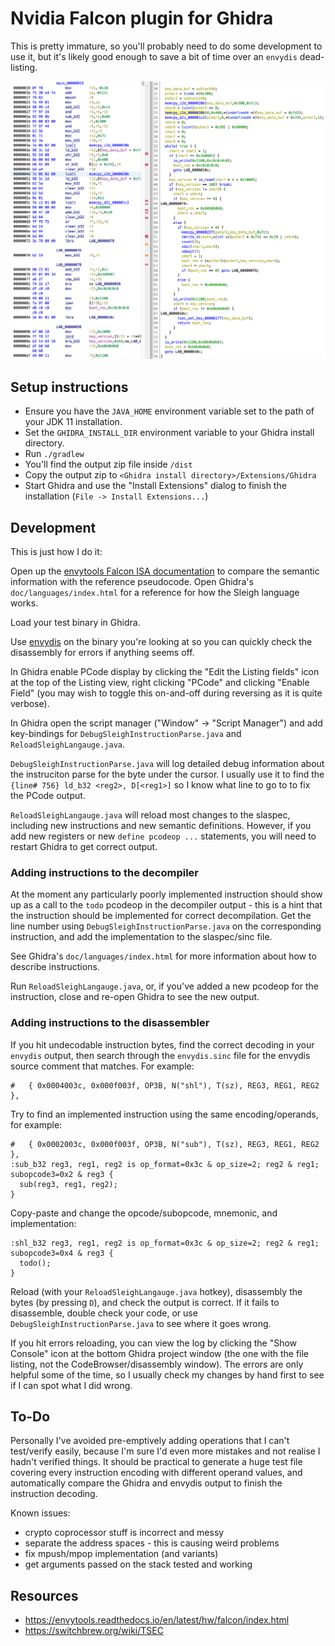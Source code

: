 # Nvidia Falcon plugin for Ghidra

This is pretty immature, so you'll probably need to do some development to use it, but it's likely good enough to save a bit of time over an `envydis` dead-listing.

![Screenshot](/images/screenshot1.png)

## Setup instructions

- Ensure you have the ``JAVA_HOME`` environment variable set to the path of your JDK 11 installation.
- Set the ``GHIDRA_INSTALL_DIR`` environment variable to your Ghidra install directory.
- Run ``./gradlew``
- You'll find the output zip file inside ``/dist``
- Copy the output zip to ``<Ghidra install directory>/Extensions/Ghidra``
- Start Ghidra and use the "Install Extensions" dialog to finish the installation (``File -> Install Extensions...``)

## Development

This is just how I do it:

Open up the [envytools Falcon ISA documentation](https://envytools.readthedocs.io/en/latest/hw/falcon/isa.html) to compare the semantic information with the reference pseudocode. Open Ghidra's `doc/languages/index.html` for a reference for how the Sleigh language works.

Load your test binary in Ghidra.

Use [envydis](https://github.com/envytools/envytools) on the binary you're looking at so you can quickly check the disassembly for errors if anything seems off.

In Ghidra enable PCode display by clicking the "Edit the Listing fields" icon at the top of the Listing view, right clicking "PCode" and clicking "Enable Field" (you may wish to toggle this on-and-off during reversing as it is quite verbose).

In Ghidra open the script manager ("Window" -> "Script Manager") and add key-bindings for `DebugSleighInstructionParse.java` and `ReloadSleighLangauge.java`.

`DebugSleighInstructionParse.java` will log detailed debug information about the instruciton parse for the byte under the cursor. I usually use it to find the `{line# 756} ld_b32 <reg2>, D[<reg1>]` so I know what line to go to to fix the PCode output.

`ReloadSleighLangauge.java` will reload most changes to the slaspec, including new instructions and new semantic definitions. However, if you add new registers or new `define pcodeop ...` statements, you will need to restart Ghidra to get correct output.

### Adding instructions to the decompiler

At the moment any particularly poorly implemented instruction should show up as a call to the `todo` pcodeop in the decompiler output - this is a hint that the instruction should be implemented for correct decompilation. Get the line number using `DebugSleighInstructionParse.java` on the corresponding instruction, and add the implementation to the slaspec/sinc file.

See Ghidra's `doc/languages/index.html` for more information about how to describe instructions.

Run `ReloadSleighLangauge.java`, or, if you've added a new pcodeop for the instruction, close and re-open Ghidra to see the new output.


### Adding instructions to the disassembler

If you hit undecodable instruction bytes, find the correct decoding in your `envydis` output, then search through the `envydis.sinc` file for the envydis source comment that matches. For example:

```
#	{ 0x0004003c, 0x000f003f, OP3B, N("shl"), T(sz), REG3, REG1, REG2 },
```

Try to find an implemented instruction using the same encoding/operands, for example:

```
#	{ 0x0002003c, 0x000f003f, OP3B, N("sub"), T(sz), REG3, REG1, REG2 },
:sub_b32 reg3, reg1, reg2 is op_format=0x3c & op_size=2; reg2 & reg1; subopcode3=0x2 & reg3 {
  sub(reg3, reg1, reg2);
}
```

Copy-paste and change the opcode/subopcode, mnemonic, and implementation:

```
:shl_b32 reg3, reg1, reg2 is op_format=0x3c & op_size=2; reg2 & reg1; subopcode3=0x4 & reg3 {
  todo();
}
```

Reload (with your `ReloadSleighLangauge.java` hotkey), disassembly the bytes (by pressing `D`), and check the output is correct. If it fails to disassemble, double check your code, or use `DebugSleighInstructionParse.java` to see where it goes wrong.

If you hit errors reloading, you can view the log by clicking the "Show Console" icon at the bottom Ghidra project window (the one with the file listing, not the CodeBrowser/disassembly window). The errors are only helpful some of the time, so I usually check my changes by hand first to see if I can spot what I did wrong.

## To-Do

Personally I've avoided pre-emptively adding operations that I can't test/verify easily, because I'm sure I'd even more mistakes and not realise I hadn't verified things. It should be practical to generate a huge test file covering every instruction encoding with different operand values, and automatically compare the Ghidra and envydis output to finish the instruction decoding.

Known issues:

* crypto coprocessor stuff is incorrect and messy
* separate the address spaces - this is causing weird problems
* fix mpush/mpop implementation (and variants)
* get arguments passed on the stack tested and working

## Resources

* https://envytools.readthedocs.io/en/latest/hw/falcon/index.html
* https://switchbrew.org/wiki/TSEC
